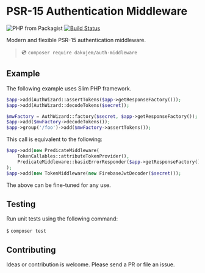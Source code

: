 # PSR-15 Authentication Middleware

![PHP from Packagist](https://img.shields.io/packagist/php-v/dakujem/auth-middleware)
[![Build Status](https://travis-ci.org/dakujem/auth-middleware.svg?branch=master)](https://travis-ci.org/dakujem/auth-middleware)

Modern and flexible PSR-15 authentication middleware.

> 💿 `composer require dakujem/auth-middleware`



## Example

The following example uses Slim PHP framework.
```php
$app->add(AuthWizard::assertTokens($app->getResponseFactory()));
$app->add(AuthWizard::decodeTokens($secret));
```

```php
$mwFactory = AuthWizard::factory($secret, $app->getResponseFactory());
$app->add($mwFactory->decodeTokens());
$app->group('/foo')->add($mwFactory->assertTokens());
```

This call is equivalent to the following:
```php
$app->add(new PredicateMiddleware(
    TokenCallables::attributeTokenProvider(),
    PredicateMiddleware::basicErrorResponder($app->getResponseFactory()))
);
$app->add(new TokenMiddleware(new FirebaseJwtDecoder($secret)));
```
The above can be fine-tuned for any use.


## Testing

Run unit tests using the following command:

`$` `composer test`


## Contributing

Ideas or contribution is welcome. Please send a PR or file an issue.


